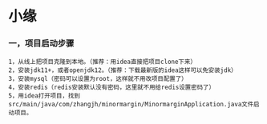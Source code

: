 # 小缘
### 一，项目启动步骤
    1，从线上把项目克隆到本地。（推荐：用idea直接把项目clone下来） 
    2，安装jdk11+，或者openjdk12。（推荐：下载最新版的idea这样可以免安装jdk）
    3，安装mysql（密码可以设置为root，这样就不用改项目配置了）
    4，安装redis（redis安装默认没有密码，这里就不用给redis设置密码了）
    5，用idea打开项目，找到src/main/java/com/zhangjh/minormargin/MinormarginApplication.java文件启动项目。